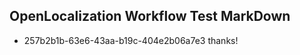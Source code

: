 ## OpenLocalization Workflow Test MarkDown
* 257b2b1b-63e6-43aa-b19c-404e2b06a7e3 thanks!

<!--HONumber=Jul16_HO5-->


